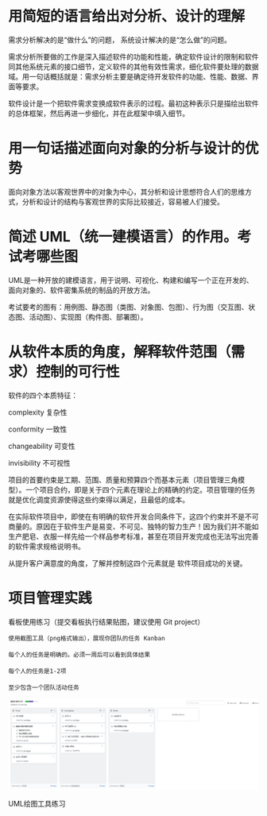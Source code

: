 # 用简短的语言给出对分析、设计的理解
需求分析解决的是“做什么”的问题， 系统设计解决的是“怎么做”的问题。

需求分析所要做的工作是深入描述软件的功能和性能，确定软件设计的限制和软件同其他系统元素的接口细节，定义软件的其他有效性需求，细化软件要处理的数据域。用一句话概括就是：需求分析主要是确定待开发软件的功能、性能、数据、界面等要求。

软件设计是一个把软件需求变换成软件表示的过程。最初这种表示只是描绘出软件的总体框架，然后再进一步细化，并在此框架中填入细节。
# 用一句话描述面向对象的分析与设计的优势
面向对象方法以客观世界中的对象为中心，其分析和设计思想符合人们的思维方式，分析和设计的结构与客观世界的实际比较接近，容易被人们接受。
# 简述 UML（统一建模语言）的作用。考试考哪些图
UML是一种开放的建模语言，用于说明、可视化、构建和编写一个正在开发的、面向对象的、软件密集系统的制品的开放方法。

考试要考的图有：用例图、静态图（类图、对象图、包图）、行为图（交互图、状态图、活动图）、实现图（构件图、部署图）。
# 从软件本质的角度，解释软件范围（需求）控制的可行性
软件的四个本质特征：

complexity 复杂性

conformity 一致性

changeability 可变性

invisibility 不可视性

项目的首要约束是工期、范围、质量和预算四个而基本元素（项目管理三角模型）。一个项目合约，即是关于四个元素在理论上的精确的约定。项目管理的任务就是优化调度资源使得这些约束得以满足，且最低的成本。

在实际软件项目中，即使在有明确的软件开发合同条件下，这四个约束并不是不可商量的。原因在于软件生产是易变、不可见、独特的智力生产！因为我们并不能如生产肥皂、衣服一样先给一个样品参考标准，甚至在项目开发完成也无法写出完善的软件需求规格说明书。

从提升客户满意度的角度，了解并控制这四个元素就是 软件项目成功的关键。
# 项目管理实践
看板使用练习（提交看板执行结果贴图，建议使用 Git project）

    使用截图工具（png格式输出），展现你团队的任务 Kanban

    每个人的任务是明确的。必须一周后可以看到具体结果

    每个人的任务是1-2项

    至少包含一个团队活动任务
  ![kanban](kanban.PNG)
  
  UML绘图工具练习
